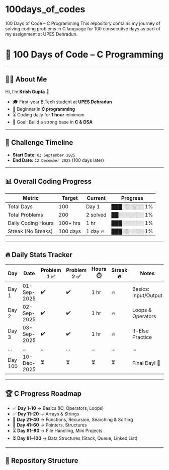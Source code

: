 # 100days_of_codes
100 Days of Code – C Programming  This repository contains my journey of solving coding problems in C language for 100 consecutive days as part of my assignment at UPES Dehradun.
# 🚀 100 Days of Code – C Programming  


---

## 👨‍💻 About Me  
Hi, I’m **Krish Gupta** 👋  
- 🎓 First-year B.Tech student at **UPES Dehradun**  
- 🌱 Beginner in **C programming**  
- ⏳ Coding daily for **1 hour** minimum  
- 🎯 Goal: Build a strong base in **C & DSA**  

---

## 📅 Challenge Timeline  

- **Start Date:** `03 September 2025`  
- **End Date:** `12 December 2025` (100 days later)  

---

## 📊 Overall Coding Progress  

| Metric                  | Target     | Current   | Progress |
|--------------------------|-----------|-----------|----------|
| Total Days              | 100       | Day 1     | ███░░░░░░ 1% |
| Total Problems          | 200       | 2 solved  | ██░░░░░░░ 1% |
| Daily Coding Hours      | 100+ hrs  | 1 hr      | ███░░░░░░ 1% |
| Streak (No Breaks)      | 100 days  | 1 day 🔥  | ███░░░░░░ 1% |

---

## 🔥 Daily Stats Tracker  

| Day  | Date        | Problem 1 ✅ | Problem 2 ✅ | Hours ⏱️ | Streak 🔥 | Notes |
|------|-------------|-------------|--------------|----------|-----------|-------|
| Day 1 | 01-Sep-2025 | ✔️ | ✔️ | 1 hr | 🔥 | Basics: Input/Output |
| Day 2 | 02-Sep-2025 | ✔️ | ✔️ | 1 hr | 🔥 | Loops & Operators |
| Day 3 | 03-Sep-2025 | ✔️ | ✔️ | 1 hr | 🔥 | If-Else Practice |
| ...   | ...         | ... | ... | ... | ... | ... |
| Day 100 | 10-Dec-2025 | ⏳ | ⏳ | ⏳ | ⏳ | Final Day! 🎉 |

---

## 🏆 C Progress Roadmap  

- ✅ **Day 1–10** → Basics (IO, Operators, Loops)  
- ✅ **Day 11–20** → Arrays & Strings  
- 🔄 **Day 21–40** → Functions, Recursion, Searching & Sorting  
- 🔄 **Day 41–60** → Pointers, Structures  
- ⏳ **Day 61–80** → File Handling, Mini Projects  
- ⏳ **Day 81–100** → Data Structures (Stack, Queue, Linked List)  

---

## 📂 Repository Structure  

